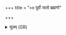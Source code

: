 +++
title = "०४ पूर्वो जातो ब्रह्मणो"

+++
<details><summary>मूलम् (GR)</summary>

पूर्वो जातो ब्रह्मणो ब्रह्मचारी  
घर्मं वसानस् तपसो ऽधि तिष्ठत् ।  
तस्माज् जातं ब्राह्मणं ब्रह्म ज्येष्ठं  
देवाश् च सर्वे अमृतेन साकम् ॥
</details>
